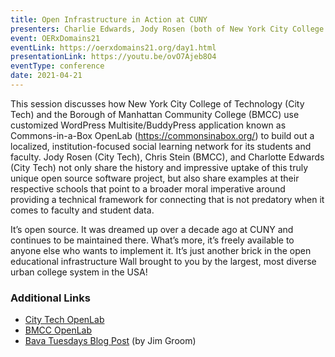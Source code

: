 ```yaml
---
title: Open Infrastructure in Action at CUNY              
presenters: Charlie Edwards, Jody Rosen (both of New York City College of Technology), Chris Stein (Borough of Manhattan Community College)
event: OERxDomains21
eventLink: https://oerxdomains21.org/day1.html
presentationLink: https://youtu.be/ovO7Ajeb8O4
eventType: conference
date: 2021-04-21
---
```


This session discusses how New York City College of Technology (City Tech) and the Borough of Manhattan Community College (BMCC) use customized WordPress Multisite/BuddyPress application known as Commons-in-a-Box OpenLab (https://commonsinabox.org/) to build out a localized, institution-focused social learning network for its students and faculty. Jody Rosen (City Tech), Chris Stein (BMCC), and Charlotte Edwards (City Tech) not only share the history and impressive uptake of this truly unique open source software project, but also share examples at their respective schools that point to a broader moral imperative around providing a technical framework for connecting that is not predatory when it comes to faculty and student data.

It’s open source. It was dreamed up over a decade ago at CUNY and continues to be maintained there. What’s more, it’s freely available to anyone else who wants to implement it. It’s just another brick in the open educational infrastructure Wall brought to you by the largest, most diverse urban college system in the USA!

### Additional Links

* [City Tech OpenLab](https://openlab.citytech.cuny.edu/)
* [BMCC OpenLab](https://openlab.bmcc.cuny.edu/)
* [Bava Tuesdays Blog Post](https://bavatuesdays.com/domains21-openlab-open-infrastructure-in-action-at-cuny/) (by Jim Groom)
